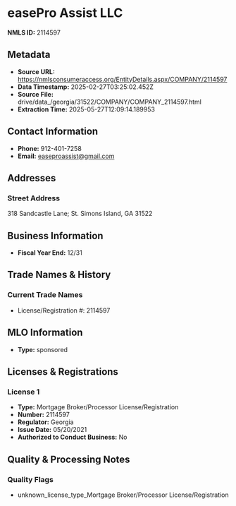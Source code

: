 # easePro Assist LLC

**NMLS ID:** 2114597

## Metadata
- **Source URL:** https://nmlsconsumeraccess.org/EntityDetails.aspx/COMPANY/2114597
- **Data Timestamp:** 2025-02-27T03:25:02.452Z
- **Source File:** drive/data_/georgia/31522/COMPANY/COMPANY_2114597.html
- **Extraction Time:** 2025-05-27T12:09:14.189953

## Contact Information
- **Phone:** 912-401-7258
- **Email:** easeproassist@gmail.com

## Addresses
### Street Address
318 Sandcastle Lane; St. Simons Island, GA 31522

## Business Information
- **Fiscal Year End:** 12/31

## Trade Names & History
### Current Trade Names
- License/Registration #: 2114597

## MLO Information
- **Type:** sponsored

## Licenses & Registrations

### License 1
- **Type:** Mortgage Broker/Processor License/Registration
- **Number:** 2114597
- **Regulator:** Georgia
- **Issue Date:** 05/20/2021
- **Authorized to Conduct Business:** No

## Quality & Processing Notes
### Quality Flags
- unknown_license_type_Mortgage Broker/Processor License/Registration
